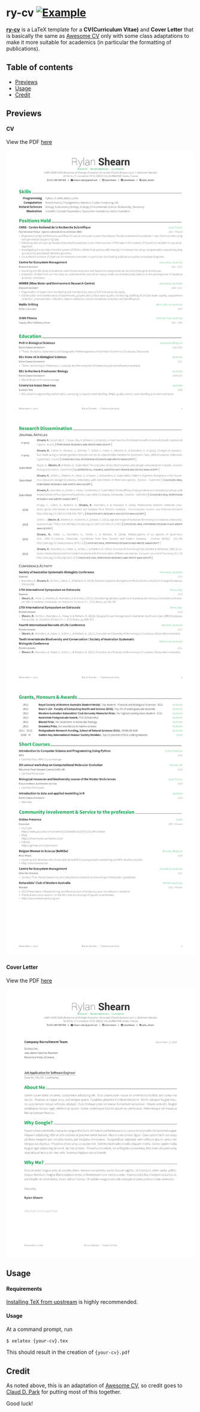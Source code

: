 # ry-cv [![Example](https://img.shields.io/badge/example-pdf-green.svg)](https://raw.githubusercontent.com/rylanshearn/ry-cv/master/ry-cv.pdf)


[**ry-cv**](https://github.com/rylanshearn/ry-cv) is a LaTeX template for a **CV(Curriculum Vitae)** and **Cover Letter** that is basically the same as [Awesome CV](https://github.com/posquit0/Awesome-CV) only with some class adaptations to make it more suitable for academics (in particular the formatting of publications). 


## Table of contents

* [Previews](#previews)
* [Usage](#usage)
* [Credit](#credit)


## <a name="previews"></a>Previews

#### CV

View the PDF [here](https://raw.githubusercontent.com/rylanshearn/ry-cv/master/ry-cv.pdf)

![Résumé(Page 1)](https://raw.githubusercontent.com/rylanshearn/ry-cv/master/ry-cv-0.png)
![Résumé(Page 2)](https://raw.githubusercontent.com/rylanshearn/ry-cv/master/ry-cv-1.png)
![Résumé(Page 3)](https://raw.githubusercontent.com/rylanshearn/ry-cv/master/ry-cv-2.png)

#### Cover Letter

View the PDF [here](https://raw.githubusercontent.com/rylanshearn/ry-cv/master/ry-coverletter.pdf)

![Cover Letter](https://raw.githubusercontent.com/rylanshearn/ry-cv/master/ry-coverletter.png)


## <a name="usage">Usage

#### Requirements

[Installing TeX from upstream](http://tex.stackexchange.com/a/95373/63810) is highly recommended.

#### Usage

At a command prompt, run

```bash
$ xelatex {your-cv}.tex
```

This should result in the creation of ``{your-cv}.pdf``


## <a name="credit">Credit

As noted above, this is an adaptation of [Awesome CV](https://github.com/posquit0/Awesome-CV), so credit goes to [Claud D. Park](https://github.com/posquit0) for putting most of this together.


Good luck!

